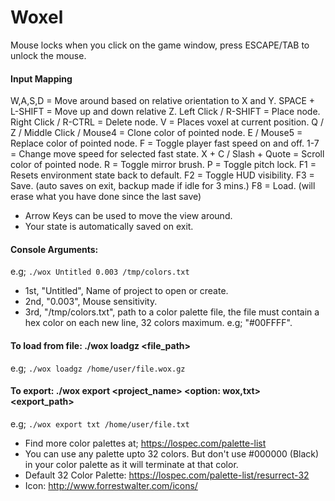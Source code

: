 # Woxel

Mouse locks when you click on the game window, press ESCAPE/TAB to unlock the mouse.

#### Input Mapping
W,A,S,D = Move around based on relative orientation to X and Y.
SPACE + L-SHIFT = Move up and down relative Z.
Left Click / R-SHIFT = Place node.
Right Click / R-CTRL = Delete node.
V = Places voxel at current position.
Q / Z / Middle Click / Mouse4 = Clone color of pointed node.
E / Mouse5 = Replace color of pointed node.
F = Toggle player fast speed on and off.
1-7 = Change move speed for selected fast state.
X + C / Slash + Quote = Scroll color of pointed node.
R = Toggle mirror brush.
P = Toggle pitch lock.
F1 = Resets environment state back to default.
F2 = Toggle HUD visibility.
F3 = Save. (auto saves on exit, backup made if idle for 3 mins.)
F8 = Load. (will erase what you have done since the last save)

* Arrow Keys can be used to move the view around.
* Your state is automatically saved on exit.

#### Console Arguments:
e.g; `./wox Untitled 0.003 /tmp/colors.txt`
* 1st, "Untitled", Name of project to open or create.
* 2nd, "0.003", Mouse sensitivity.
* 3rd, "/tmp/colors.txt", path to a color palette file, the file must contain a hex
color on each new line, 32 colors maximum. e.g; "#00FFFF".

#### To load from file: ./wox loadgz <file_path>
e.g; `./wox loadgz /home/user/file.wox.gz`

#### To export: ./wox export <project_name> <option: wox,txt> <export_path>
e.g; `./wox export txt /home/user/file.txt`

* Find more color palettes at; https://lospec.com/palette-list
* You can use any palette upto 32 colors. But don't use #000000 (Black) in your color palette as it will terminate at that color.
* Default 32 Color Palette: https://lospec.com/palette-list/resurrect-32
* Icon: http://www.forrestwalter.com/icons/
